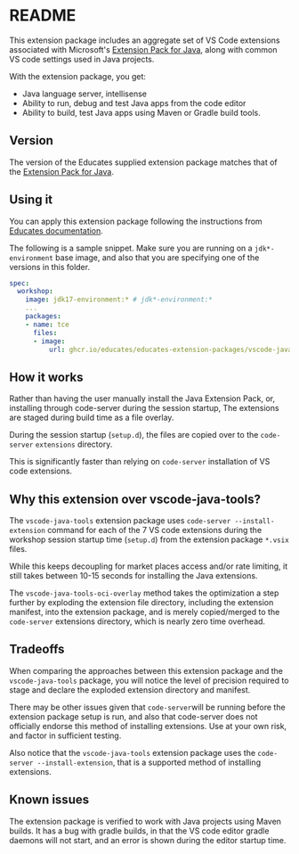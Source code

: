# README

This extension package includes an aggregate set of VS Code extensions associated with Microsoft's [Extension Pack for Java](https://marketplace.visualstudio.com/items?itemName=vscjava.vscode-java-pack),
along with common VS code settings used in Java projects.

With the extension package,
you get:

- Java language server, intellisense
- Ability to run, debug and test Java apps from the code editor
- Ability to build, test Java apps using Maven or Gradle build tools.

## Version

The version of the Educates supplied extension package matches that of the
[Extension Pack for Java](https://marketplace.visualstudio.com/items?itemName=vscjava.vscode-java-pack).

## Using it

You can apply this extension package following the instructions from
[Educates documentation](https://docs.educates.dev/en/stable/custom-resources/workshop-definition.html#adding-extension-packages).

The following is a sample snippet.
Make sure you are running on a `jdk*-environment` base image,
and also that you are specifying one of the versions in this folder.

```yaml
spec:
  workshop:
    image: jdk17-environment:* # jdk*-environment:*
    ...
    packages:
    - name: tce
      files:
      - image:
          url: ghcr.io/educates/educates-extension-packages/vscode-java-tools-oci-overlay:v0.29.2
```

## How it works

Rather than having the user manually install the Java Extension Pack,
or, installing through code-server during the session startup,
The extensions are staged during build time as a file overlay.

During the session startup (`setup.d`),
the files are copied over to the `code-server` `extensions` directory.

This is significantly faster than relying on `code-server` installation
of VS code extensions.

## Why this extension over vscode-java-tools?

The `vscode-java-tools` extension package uses `code-server --install-extension`
command for each of the 7 VS code extensions during the workshop session
startup time (`setup.d`) from the extension package `*.vsix` files.

While this keeps decoupling for market places access and/or rate limiting,
it still takes between 10-15 seconds for installing the Java extensions.

The `vscode-java-tools-oci-overlay` method takes the optimization a step
further by exploding the extension file directory, including the extension manifest,
into the extension package,
and is merely copied/merged to the `code-server` extensions directory,
which is nearly zero time overhead.

## Tradeoffs

When comparing the approaches between this extension package and the
`vscode-java-tools` package, you will notice the level of precision required to stage and
declare the exploded extension directory and manifest.

There may be other issues given that `code-server`will be running before the extension package
setup is run, and also that code-server does not officially endorse this method of installing extensions.
Use at your own risk, and factor in sufficient testing.

Also notice that the `vscode-java-tools` extension package uses the `code-server --install-extension`,
that is a supported method of installing extensions.

## Known issues

The extension package is verified to work with Java projects using Maven builds.
It has a bug with gradle builds, in that the VS code editor gradle daemons will not start,
and an error is shown during the editor startup time.

